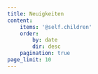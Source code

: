 ```yaml
---
title: Neuigkeiten
content:
    items: '@self.children'
    order:
        by: date
        dir: desc
    pagination: true
page_limit: 10
---
```


